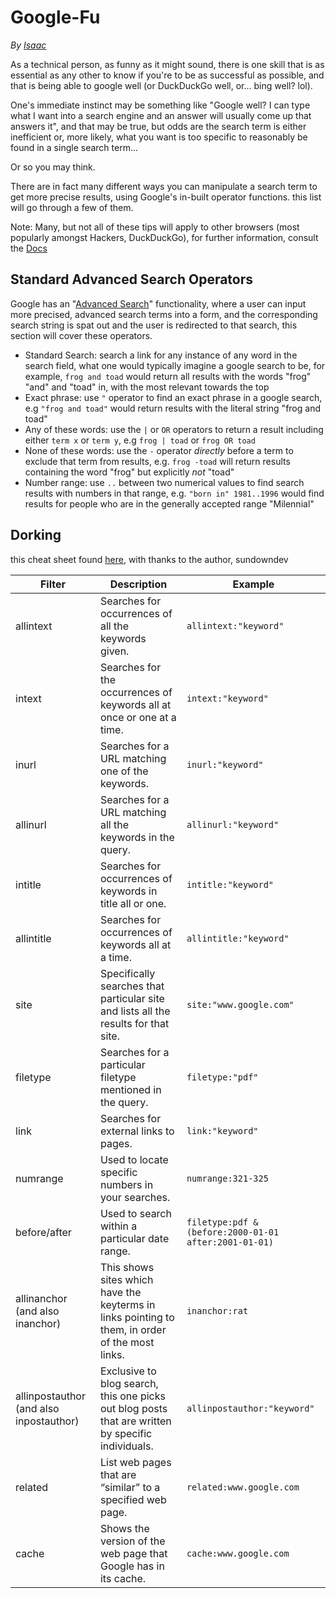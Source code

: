 # Google-Fu

_By_ [_Isaac_](broken-reference)

As a technical person, as funny as it might sound, there is one skill that is as essential as any other to know if you're to be as successful as possible, and that is being able to google well (or DuckDuckGo well, or... bing well? lol).

One's immediate instinct may be something like "Google well? I can type what I want into a search engine and an answer will usually come up that answers it", and that may be true, but odds are the search term is either inefficient or, more likely, what you want is too specific to reasonably be found in a single search term...

Or so you may think.

There are in fact many different ways you can manipulate a search term to get more precise results, using Google's in-built operator functions. this list will go through a few of them.

Note: Many, but not all of these tips will apply to other browsers (most popularly amongst Hackers, DuckDuckGo), for further information, consult the [Docs](https://help.duckduckgo.com/duckduckgo-help-pages/results/syntax/)

## Standard Advanced Search Operators

Google has an "[Advanced Search](https://www.google.co.uk/advanced_search)" functionality, where a user can input more precised, advanced search terms into a form, and the corresponding search string is spat out and the user is redirected to that search, this section will cover these operators.

* Standard Search: search a link for any instance of any word in the search field, what one would typically imagine a google search to be, for example, `frog and toad` would return all results with the words "frog" "and" and "toad" in, with the most relevant towards the top
* Exact phrase: use `"` operator to find an exact phrase in a google search, e.g `"frog and toad"` would return results with the literal string "frog and toad"
* Any of these words: use the `|` or `OR` operators to return a result including either `term x` or `term y`, e.g `frog | toad` or `frog OR toad`
* None of these words: use the `-` operator _directly_ before a term to exclude that term from results, e.g. `frog -toad` will return results containing the word "frog" but explicitly _not_ "toad"
* Number range: use `..` between two numerical values to find search results with numbers in that range, e.g. `"born in" 1981..1996` would find results for people who are in the generally accepted range "Milennial"

## Dorking

this cheat sheet found [here](https://gist.github.com/sundowndev/283efaddbcf896ab405488330d1bbc06), with thanks to the author, sundowndev

| Filter                                  | Description                                                                                       | Example                                               |
| --------------------------------------- | ------------------------------------------------------------------------------------------------- | ----------------------------------------------------- |
| allintext                               | Searches for occurrences of all the keywords given.                                               | `allintext:"keyword"`                                 |
| intext                                  | Searches for the occurrences of keywords all at once or one at a time.                            | `intext:"keyword"`                                    |
| inurl                                   | Searches for a URL matching one of the keywords.                                                  | `inurl:"keyword"`                                     |
| allinurl                                | Searches for a URL matching all the keywords in the query.                                        | `allinurl:"keyword"`                                  |
| intitle                                 | Searches for occurrences of keywords in title all or one.                                         | `intitle:"keyword"`                                   |
| allintitle                              | Searches for occurrences of keywords all at a time.                                               | `allintitle:"keyword"`                                |
| site                                    | Specifically searches that particular site and lists all the results for that site.               | `site:"www.google.com"`                               |
| filetype                                | Searches for a particular filetype mentioned in the query.                                        | `filetype:"pdf"`                                      |
| link                                    | Searches for external links to pages.                                                             | `link:"keyword"`                                      |
| numrange                                | Used to locate specific numbers in your searches.                                                 | `numrange:321-325`                                    |
| before/after                            | Used to search within a particular date range.                                                    | `filetype:pdf & (before:2000-01-01 after:2001-01-01)` |
| allinanchor (and also inanchor)         | This shows sites which have the keyterms in links pointing to them, in order of the most links.   | `inanchor:rat`                                        |
| allinpostauthor (and also inpostauthor) | Exclusive to blog search, this one picks out blog posts that are written by specific individuals. | `allinpostauthor:"keyword"`                           |
| related                                 | List web pages that are “similar” to a specified web page.                                        | `related:www.google.com`                              |
| cache                                   | Shows the version of the web page that Google has in its cache.                                   | `cache:www.google.com`                                |

